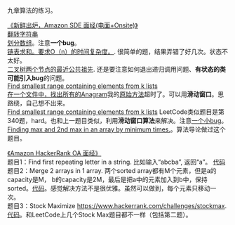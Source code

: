 九章算法的练习。  

[《新鲜出炉，Amazon SDE 面经(电面+Onsite)》](http://www.jiuzhang.com/qa/3896/)  
[翻转字符串](https://github.com/zhuxiuwei/algo/blob/master/src/lintcode/round1/P053_ReverseWordsInAString.java)  
[划分数组](https://github.com/zhuxiuwei/algo/blob/master/src/lintcode/round1/P031_PartitionArray.java)。注意**一个bug**。  
[链表求和。要求O（n）的时间复杂度。](https://github.com/zhuxiuwei/algo/blob/master/src/lintcode/round1/P167_AddTwoNumbers.java). 很简单的题，结果弄错了好几次。状态不太好。  
[二叉树两个节点的最近公共祖先](https://github.com/zhuxiuwei/algo/blob/master/src/lintcode/round1/P088_LowestCommonAncestor.java). 还是要注意如何退出递归调用问题、**有状态的类可能引入bug**的问题。   
[Find smallest range containing elements from k lists]()  
[在一个文件中，找出所有的Anagram](https://github.com/zhuxiuwei/algo/blob/master/src/LeetCode/round1/easy/P438_FindAllAnagramsInAString.java)我的[原始方法](https://github.com/zhuxiuwei/algo/blob/master/src/LeetCode/round1/easy/P438_FindAllAnagramsInAString.java#L81)超时了。可以用**滑动窗口**。思路绕，自己想不出来。  
[Find smallest range containing elements from k lists](https://github.com/zhuxiuwei/algo/blob/master/src/LeetCode/round1/hard/P340_LongestSubstringWithAtMostKDistinctCharacters.java) LeetCode类似题目是第340题，hard。也和上一题目类似，利用**滑动窗口算法**来解决。注意[一个小bug]((https://github.com/zhuxiuwei/algo/blob/master/src/LeetCode/round1/hard/P340_LongestSubstringWithAtMostKDistinctCharacters.java#L42))。  
[Finding max and 2nd max in an array by minimum times.](https://github.com/zhuxiuwei/algo/blob/master/src/study/interview/jiuzhang/FindMax2ndMaxInArray.java)。算法导论做过这个题目。  


[《Amazon HackerRank OA 面经》](http://www.jiuzhang.com/qa/748/)  
题目1：Find first repeating letter in a string. 比如输入“abcba”, 返回“a”。 [代码](https://github.com/zhuxiuwei/algo/blob/master/src/study/interview/jiuzhang/FindFirstRepeatingLetterInAString.java)  
题目2：Merge 2 arrays in 1 array. 两个sorted array都有M个元素，但是a的capacity是M， b的capacity是2M，最后是把a中的元素加入到b中，保持sorted。[代码](https://github.com/zhuxiuwei/algo/blob/master/src/study/interview/jiuzhang/Merge2ArraysInto1Array.java)。感觉解决方法不是很优雅。虽然可以做到，每个元素只移动一次。  
题目3：Stock Maximize https://www.hackerrank.com/challenges/stockmax. [代码](https://github.com/zhuxiuwei/algo/blob/master/src/study/interview/jiuzhang/StockMax.java)。和LeetCode上几个Stock Max题目都不一样（包括第二题）。  
  
